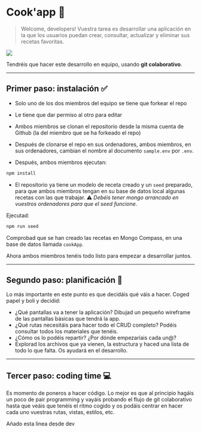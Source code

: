 # Cook'app 🍱

> Welcome, developers! Vuestra tarea es desarrollar una aplicación en la que los usuarios puedan crear, consultar, actualizar y eliminar sus recetas favoritas. 

![](https://food.unl.edu/newsletters/images/mise-en-plase.jpg)

Tendréis que hacer este desarrollo en equipo, usando **git colaborativo**.

---

## Primer paso: instalación ✅

- Solo uno de los dos miembros del equipo se tiene que forkear el repo
- Le tiene que dar permiso al otro para editar 
- Ambos miembros se clonan el repositorio desde la misma cuenta de Github (la del miembro que se ha forkeado el repo)
- Después de clonarse el repo en sus ordenadores, ambos miembros, en sus ordenadores, cambian el nombre al documento `sample.env` por `.env`.

- Después, ambos miembros ejecutan:

```bash
npm install
```

- El repositorio ya tiene un modelo de receta creado y un `seed` preparado, para que ambos miembros tengan en su base de datos local algunas recetas con las que trabajar. ⚠️ _Debéis tener mongo arrancado en vuestros ordenadores para que el seed funcione_.

Ejecutad:

```bash
npm run seed
```

Comprobad que se han creado las recetas en Mongo Compass, en una base de datos llamada `cookApp`.

Ahora ambos miembros tenéis todo listo para empezar a desarrollar juntos. 

---

## Segundo paso: planificación 📝

Lo más importante en este punto es que decidáis qué váis a hacer. Coged papel y boli y decidid:

- ¿Qué pantallas va a tener la aplicación? Dibujad un pequeño wireframe de las pantallas básicas que tendrá la app.
- ¿Qué rutas necesitáis para hacer todo el CRUD completo? Podéis consultar todos los materiales que tenéis.
- ¿Cómo os lo podéis repartir? ¿Por dónde empezaríais cada un@?
- Explorad los archivos que ya vienen, la estructura y haced una lista de todo lo que falta. Os ayudará en el desarrollo.

---

## Tercer paso: coding time 💻

Es momento de poneros a hacer código. Lo mejor es que al principio hagáis un poco de pair programming y vayáis probando el flujo de git colaborativo hasta que veáis que tenéis el ritmo cogido y os podáis centrar en hacer cada uno vuestras rutas, vistas, estilos, etc.

Añado esta linea desde dev




